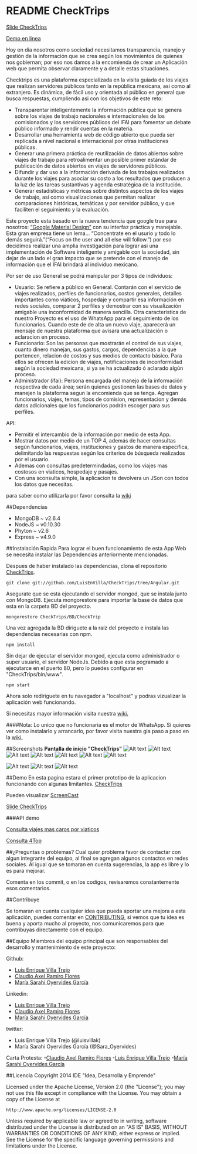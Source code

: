 README CheckTrips
============

[Slide CheckTrips](http://slides.com/luisenriquevilla/checktrips)

[Demo en linea](http://checktrips.jit.su)

Hoy en día nosotros como sociedad necesitamos transparencia, manejo y gestión de la información que se crea según los movimientos de quienes nos gobiernan; por eso nos damos a la encomienda de crear un Aplicación web que permita observar claramente y a detalle estas situaciones.

Checktrips es una plataforma especializada en la visita guiada de los viajes que realizan servidores públicos tanto en la república mexicana, asi como al extranjero. Es dinámica, de fácil uso y  orientada al público en general que busca respuestas, cumpliendo asi con los objetivos de este reto:
- Transparentar inteligentemente la información pública que se genera sobre los viajes de trabajo nacionales e internacionales de los comisionados y los servidores públicos del IFAI para fomentar un debate público informado y rendir cuentas en la materia.
- Desarrollar una herramienta web de código abierto que pueda ser replicada a nivel nacional e internacional por otras instituciones públicas.
- Generar una primera práctica de reutilización de datos abiertos sobre viajes de trabajo para retroalimentar un posible primer estándar de publicación de datos abiertos en viajes de servidores públicos.
- Difundir y dar uso a la información derivada de los trabajos realizados durante los viajes para asociar su costo a los resultados que producen a la luz de las tareas sustantivas y agenda estratégica de la institución.
- Generar estadísticas y métricas sobre distintos aspectos de los viajes de trabajo, así como visualizaciones que permitan realizar comparaciones históricas, temáticas y por servidor público, y que faciliten el seguimiento y la evaluación.

Este proyecto esta basado en la nueva tendencia que google trae para nosotros: [“Google Material Design”]( http://www.google.com/design/spec/material-design/introduction.html#) con su interfaz práctica y manejable. Esta gran empresa tiene un lema… “Concentrate en el usurio y todo lo demás seguirá.”(“Focus on the user and all else will follow.”) por eso decidimos realizar una amplia investigación para lograr asi una implementación de Software inteligente y amigable con la sociedad, sin dejar de un lado el gran impacto que se pretende con el manejo de información que el IFAI brindará al individuo mexicano. 


Por ser de uso General se podrá manipular por 3 tipos de individuos:
- Usuario: Se refiere a público en General. Contarán con el servicio de viajes realizados, perfiles de funcionarios, costos generales, detalles importantes como viáticos, hospedaje y  compartir esa información en redes sociales, comparar 2 perfiles y demostrar con su visualización amigable una inconformidad de manera sencilla. Otra caracteristica de nuestro Proyecto es el uso de WhatsApp para el seguimiento de los funcionarios. Cuando este de de alta un nuevo viaje, aparecerá un mensaje de nuestra plataforma que avisara una actualización o aclaracion en proceso.
- Funcionario: Son las personas que mostrarán el control de sus viajes, cuanto dinero manejan, sus gastos, cargos, dependencias a la que pertencen, relacion de costos y sus medios de contacto básico. Para ellos se ofrecen la edicion de viajes, notificaciones de inconformidad según la sociedad mexicana, si ya se ha actualizado ó aclarado algún proceso.
- Administrador (ifai): Persona encargada del manejo de la información respectiva de cada área; serán quienes gestionen las bases de datos y manejen la plataforma segun la encomienda que se tenga. Agregan funcionarios, viajes, temas, tipos de comision, representacion y demás datos adicionales que los funcionarios podrán escoger para sus perfiles.

API:
- Permitir el intercambio de la información por medio de esta App.
- Mostrar datos por medio de un TOP 4, además de hacer consultas según funcionarios, viajes, instituciones y gastos de manera específica, delimitando las respuestas según los criterios de búsqueda realizados por el usuario.
- Ademas con consultas predetermindadas, como los viajes mas costosos en viaticos, hospedaje y pasajes.
- Con una sconsulta simple, la aplicacion te devolvera un JSon con todos los datos que necesitas.

para saber como utilizarla por favor consulta la [wiki](https://github.com/LuisEnVilla/CheckTrips/wiki/Introducci%C3%B3n:)

##Dependencias
- MongoDB ~ v2.6.4
- NodeJS ~ v0.10.30
- Phyton ~ v2.6
- Express ~ v4.9.0



##Instalación Rapida
Para lograr el buen funcionamiento de esta App Web se necesita instalar las Dependencias anteriormente mencionadas.

Despues de haber instalado las dependencias, clona el repositorio [CheckTrips](https://github.com/LuisEnVilla/CheckTrips/tree/Angular.git).

`git clone git://github.com/LuisEnVilla/CheckTrips/tree/Angular.git`

Asegurate que se esta ejecutando el servidor mongod, que se instala junto con MongoDB. Ejecuta mongorestore para importar la base de datos que esta en la carpeta BD del proyecto.


`mongorestore CheckTrips/BD/CheckTrip`

Una vez agregada la BD diriguete a la raíz del proyecto  e instala las dependencias necesarias con npm.

`npm install`


Sin dejar de ejecutar el servidor mongod, ejecuta como administrador o super usuario, el servidor NodeJs. Debido a que esta pogramado a ejecutarce en el puerto 80, pero lo puedes configurar en "CheckTrips/bin/www".

`npm start`


Ahora solo rediriguete en tu navegador a "localhost" y podras vizualizar la aplicación web funcionando.


Si necesitas mayor información visita nuestra [wiki.](https://github.com/LuisEnVilla/CheckTrips/wiki/Instalaci%C3%B3n-de-Dependencias:)

####Nota: Lo unico que no funcionaria es el motor de WhatsApp. Si quieres ver como instalarlo y arrancarlo, por favor visita nuestra gia paso a paso en la [wiki.](https://github.com/LuisEnVilla/CheckTrips/wiki/WhatsAppEgine)

##Screenshots
**Pantalla de inicio "CheckTrips"**
![Alt text](https://lh5.googleusercontent.com/NBAQGzTfgLPLZaBvJIUSwfZuPmp7OjsJ70xqBrvS-4vKteVEKxQi14o2-rmM5nm8FcwkwBdAoQM=w1342-h490)
![Alt text](https://lh6.googleusercontent.com/p2Ojgy9uEAExawwiyQvPDfuYhA7p7hXzu2rnhp7YrUPKe1p6i7yFyLUEkIhTsjotCR6s01bd_kc=w1342-h490)
![Alt text](https://lh5.googleusercontent.com/6W9qR1ESHTEC6OV79g5gIue8KHcGDcwnf3vA4tZ2BmSDgAiXSs2yy5yWf40SD7W7LqFMHYQehJ4=w1342-h490)
![Alt text](https://lh5.googleusercontent.com/BL2UQj6oyNZPbcVhdVu4HHTxOpOcPBFlkgaaWlnJbJmw_NaGzvIFAdfVc8HeCnrMvFExjifyAZw=w1342-h490)
![Alt text](https://lh6.googleusercontent.com/sMCVhCemXNLYXw4_W-GTLt1YiWvqf66ItD5DfGakELLZYR9RJ3wkzpEPDL_nAFOPb3MezY0YkqI=w649-h469)
![Alt text](https://lh5.googleusercontent.com/JCAHr60cJfi-n_jCYYdyQNh1lHMxiTqWkBO4uBhSFB-IQp9hwh4G6uV-eVH3xwc4jZEIK12cdSs=w1342-h490)
![Alt text](https://lh6.googleusercontent.com/slwTeEtFRzevIP4Eb1h1q2d99Yd8qbwoTdTqEnZO5Kl923nraPYEBDPWxrzIwZzFyB3koYaaKes=w1342-h560)

![Alt text](https://lh5.googleusercontent.com/K3v4zwBrteC5o2FhS6vIf4eElq9F8E7cn-iiJKHTZINM1coEhfLcOq_vPvzyfwclGPdTbt4dqHk=w1342-h560)
![Alt text](https://lh5.googleusercontent.com/9Uy6t5JzyGu_SJ59F5XiX5CIv7Z-lSWdToeg0ivYmaolSR_LOK2OOmQNDufqAf2caRdj0DapLQE=w1342-h560)
![Alt text](https://lh4.googleusercontent.com/isZ_xBOa7R0o0ZeObw6X9pinc5r6pF6rpt-xvOA3M-SGgyw1hDyweTSWBTXTa6hHH0h4YF9XOGA=w1342-h560)



##Demo
En esta pagina estara el primer prototipo de la aplicacion funcionando con algunas limitantes. [CheckTrips](http://checktrips.jit.su)

Pueden visualizar [ScreenCast]( http://youtu.be/gL7IANu46Ps)

[Slide CheckTrips](http://slides.com/luisenriquevilla/checktrips)

###API demo

[Consulta viajes mas caros por viaticos](http://checktrips.jit.su/api/viaje/maxViaticos/1)


[Consulta 4Top](http://checktrips.jit.su/api/top)

##¿Preguntas o problemas? 
Cual quier problema favor de contactar con algun integrante del equipo, al final se agregan algunos contactos en redes sociales. Al igual que se tomaran en cuenta sugerencias, la app es libre y lo es para mejorar.

Comenta en los commit, o en los codigos, revisaremos constantemente esos comentarios.

##Contribuye

Se tomaran en cuenta cualquier idea que pueda aportar una mejora a esta aplicación, puedes comentar en [CONTRIBUTING](https://github.com/LuisEnVilla/CheckTrips/blob/master/CONTRIBUTING.md), si vemos que tu idea es buena y aporta mucho al proyecto, nos comunicaremos para que contribuyas directamente con el equipo.


##Equipo
Miembros del equipo principal que son responsables del desarrollo y mantenimiento de este proyecto:

Github: 
- [Luis Enrique Villa Trejo](https://github.com/LuisEnVilla)
- [Claudio Axel Ramiro Flores](https://github.com/AxelRamiro)
- [María Sarahi Oyervides García](https://github.com/SaraOyervides)

Linkedin:
- [Luis Enrique Villa Trejo](https://mx.linkedin.com/pub/luis-enrique-villa/82/328/7aa)
- [Claudio Axel Ramiro Flores](https://mx.linkedin.com/pub/axel-ramiro/a4/921/a2)
- [María Sarahi Oyervides García](https://mx.linkedin.com/pub/sara-oyervides/a5/602/716/)
 
twitter:
- Luis Enrique Villa Trejo (@luisvillak)
- María Sarahi Oyervides García (@Sara_Oyervides)


Carta Protesta:
-[Claudio Axel Ramiro Flores](https://drive.google.com/file/d/0B8ggoF5KLg2bVG52OXQzckhEN2M/view?usp=sharing)
-[Luis Enrique Villa Trejo](https://drive.google.com/file/d/0B8ggoF5KLg2bd0V4LWNHWEFLaWM/view?usp=sharing)
-[María Sarahi Oyervides García](https://drive.google.com/file/d/0B8ggoF5KLg2bLTI1WDR5WWw0NEU/view?usp=sharing)


##Licencia
Copyright 2014 IDE "Idea, Desarrolla y Emprende"

Licensed under the Apache License, Version 2.0 (the "License");
you may not use this file except in compliance with the License.
You may obtain a copy of the License at

    http://www.apache.org/licenses/LICENSE-2.0

Unless required by applicable law or agreed to in writing, software
distributed under the License is distributed on an "AS IS" BASIS,
WITHOUT WARRANTIES OR CONDITIONS OF ANY KIND, either express or implied.
See the License for the specific language governing permissions and
limitations under the License.
